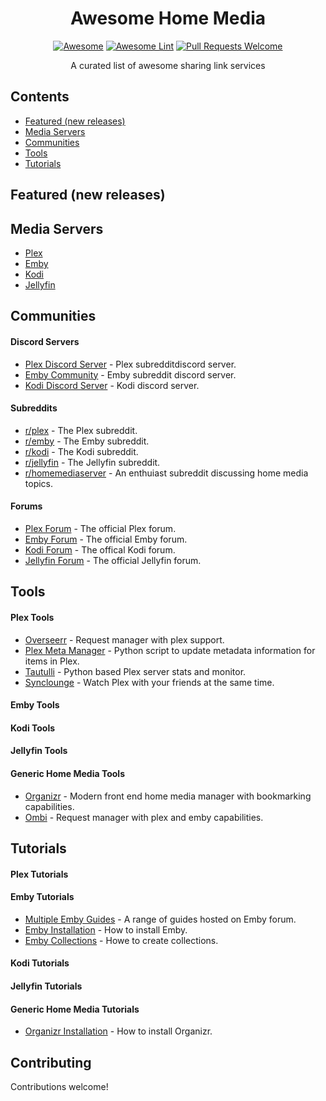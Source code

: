 <div align="center">

<!-- title -->
# Awesome Home Media
<!--lint ignore no-dead-urls-->
[![Awesome](https://awesome.re/badge.svg)](https://awesome.re) 
[![Awesome Lint](https://github.com/KieranRobson/awesome-home-media/actions/workflows/Awesome%20Lint.yaml/badge.svg)](https://github.com/KieranRobson/awesome-home-media/actions/workflows/Awesome%20Lint.yaml)
[![Pull Requests Welcome](https://img.shields.io/badge/PRs-welcome-brightgreen.svg?style=flat-square)](https://github.com/KieranRobson/awesome-home-media/pulls)

<!-- subtitle -->

  
<!-- description -->
<p> A curated list of awesome sharing link services </p>
</div>

<!-- toc -->
## Contents
* [Featured (new releases)](#featured-new-releases)
* [Media Servers](#media-servers)
* [Communities](#communities)
* [Tools](#tools)
* [Tutorials](#tutorials)


<!-- START content -->
## Featured (new releases)

## Media Servers
* [Plex](https://Plex.tv)
* [Emby](https://emby.media/)
* [Kodi](https://kodi.tv/)
* [Jellyfin](https://jellyfin.org/)


## Communities
#### Discord Servers
* [Plex Discord Server](https://discord.gg/Rm8TPZSqxZ) - Plex subredditdiscord server.
* [Emby Community](http://discord.gg/A4Qf7z6) - Emby subreddit discord server.
* [Kodi Discord Server](https://discord.gg/9spGkWg) - Kodi discord server.

#### Subreddits
* [r/plex](https://www.reddit.com/r/PleX/) - The Plex subreddit.
* [r/emby](https://www.reddit.com/r/emby/) - The Emby subreddit.
* [r/kodi](https://www.reddit.com/r/kodi/) -  The Kodi subreddit.
* [r/jellyfin](https://www.reddit.com/r/jellyfin/) - The Jellyfin subreddit.
* [r/homemediaserver](https://www.reddit.com/r/homemediaserver/) - An enthuiast subreddit discussing home media topics.

#### Forums
* [Plex Forum](https://forums.plex.tv/) - The official Plex forum.
* [Emby Forum](https://emby.media/community/index.php) - The official Emby forum.
* [Kodi Forum](https://forum.kodi.tv/) - The offical Kodi forum.
* [Jellyfin Forum](https://forum.jellyfin.org/) - The official Jellyfin forum.

## Tools
#### Plex Tools
* [Overseerr](https://overseerr.dev/) - Request manager with plex support.
* [Plex Meta Manager](https://github.com/meisnate12/Plex-Meta-Manager) - Python script to update metadata information for items in Plex.
* [Tautulli](https://tautulli.com/) - Python based Plex server stats and monitor.
* [Synclounge](https://synclounge.tv/) - Watch Plex with your friends at the same time.

#### Emby Tools
#### Kodi Tools
#### Jellyfin Tools
#### Generic Home Media Tools
* [Organizr](https://organizr.app/) - Modern front end home media manager with bookmarking capabilities.
* [Ombi](https://ombi.io/) - Request manager with plex and emby capabilities.

## Tutorials
#### Plex Tutorials


#### Emby Tutorials
* [Multiple Emby Guides](https://emby.media/community/index.php?/forum/24-tutorials-and-guides/) - A range of guides hosted on Emby forum.
* [Emby Installation](https://support.emby.media/support/solutions/articles/44001159243-installation) - How to install Emby.
* [Emby Collections](https://support.emby.media/support/solutions/articles/44001159487-collections#:~:text=To%20create%20a%20collection%2C%20start%20with%20a%20Movie%2C,an%20existing%20collection%2C%20or%20create%20a%20new%20one.) - Howe to create collections.

#### Kodi Tutorials
#### Jellyfin Tutorials
#### Generic Home Media Tutorials
* [Organizr Installation](https://docs.organizr.app/installation/installing-organizr) - How to install Organizr.



<!-- END CONTENT -->

## Contributing
Contributions welcome!
